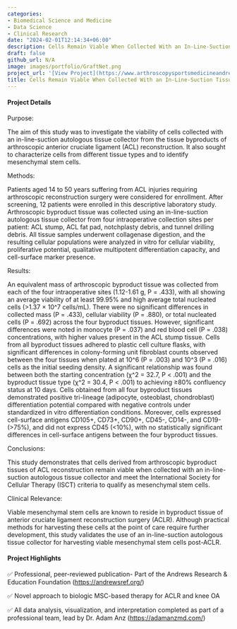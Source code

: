 ```yaml
---
categories:
- Biomedical Science and Medicine
- Data Science
- Clinical Research
date: "2024-02-01T12:14:34+06:00"
description: Cells Remain Viable When Collected With an In-Line-Suction Tissue Collector From Byproducts of Anterior Cruciate Ligament Reconstruction Surgery
draft: false
github_url: N/A
image: images/portfolio/GraftNet.png
project_url: '[View Project](https://www.arthroscopysportsmedicineandrehabilitation.org/article/S2666-061X(23)00211-0/fulltext)'
title: Cells Remain Viable When Collected With an In-Line-Suction Tissue Collector From Byproducts of Anterior Cruciate Ligament Reconstruction Surgery
---
```



#### Project Details

Purpose:

The aim of this study was to investigate the viability of cells collected with an in-line-suction autologous tissue collector from the tissue byproducts of arthroscopic anterior cruciate ligament (ACL) reconstruction. It also sought to characterize cells from different tissue types and to identify mesenchymal stem cells.

Methods:

Patients aged 14 to 50 years suffering from ACL injuries requiring arthroscopic reconstruction surgery were considered for enrollment. After screening, 12 patients were enrolled in this descriptive laboratory study. Arthroscopic byproduct tissue was collected using an in-line-suction autologous tissue collector from four intraoperative collection sites per patient: ACL stump, ACL fat pad, notchplasty debris, and tunnel drilling debris. All tissue samples underwent collagenase digestion, and the resulting cellular populations were analyzed in vitro for cellular viability, proliferative potential, qualitative multipotent differentiation capacity, and cell-surface marker presence.

Results:

An equivalent mass of arthroscopic byproduct tissue was collected from each of the four intraoperative sites (1.12-1.61 g, P = .433), with all showing an average viability of at least 99.95% and high average total nucleated cells (>1.37 × 10^7 cells/mL). There were no significant differences in collected mass (P = .433), cellular viability (P = .880), or total nucleated cells (P = .692) across the four byproduct tissues. However, significant differences were noted in monocyte (P = .037) and red blood cell (P = .038) concentrations, with higher values present in the ACL stump tissue. Cells from all byproduct tissues adhered to plastic cell culture flasks, with significant differences in colony-forming unit fibroblast counts observed between the four tissues when plated at 10^6 (P = .003) and 10^3 (P = .016) cells as the initial seeding density. A significant relationship was found between both the starting concentration (χ^2 = 32.7, P < .001) and the byproduct tissue type (χ^2 = 30.4, P < .001) to achieving ≥80% confluency status at 10 days. Cells obtained from all four byproduct tissues demonstrated positive tri-lineage (adipocyte, osteoblast, chondroblast) differentiation potential compared with negative controls under standardized in vitro differentiation conditions. Moreover, cells expressed cell-surface antigens CD105+, CD73+, CD90+, CD45-, CD14-, and CD19- (>75%), and did not express CD45 (<10%), with no statistically significant differences in cell-surface antigens between the four byproduct tissues.

Conclusions:

This study demonstrates that cells derived from arthroscopic byproduct tissues of ACL reconstruction remain viable when collected with an in-line-suction autologous tissue collector and meet the International Society for Cellular Therapy (ISCT) criteria to qualify as mesenchymal stem cells.

Clinical Relevance:

Viable mesenchymal stem cells are known to reside in byproduct tissue of anterior cruciate ligament reconstruction surgery (ACLR). Although practical methods for harvesting these cells at the point of care require further development, this study validates the use of an in-line-suction autologous tissue collector for harvesting viable mesenchymal stem cells post-ACLR.

#### Project Highlights

✅ Professional, peer-reviewed publication- Part of the Andrews Research & Education Foundation (https://andrewsref.org/) 

✅ Novel approach to biologic MSC-based therapy for ACLR and knee OA

✅ All data analysis, visualization, and interpretation completed as part of a professional team, lead by Dr. Adam Anz (https://adamanzmd.com/)